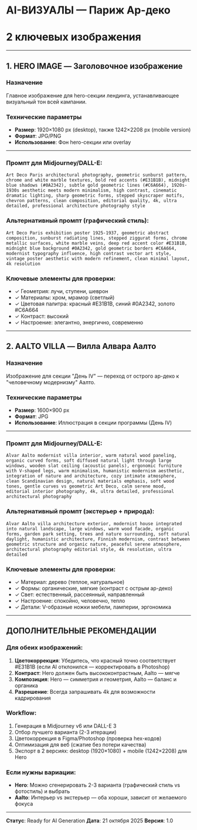 # AI-ВИЗУАЛЫ — Париж Ар-деко
# 2 ключевых изображения

---

## 1. HERO IMAGE — Заголовочное изображение

### Назначение
Главное изображение для hero-секции лендинга, устанавливающее визуальный тон всей кампании.

### Технические параметры
- **Размер**: 1920×1080 px (desktop), также 1242×2208 px (mobile version)
- **Формат**: JPG/PNG
- **Использование**: Фон hero-секции или overlay

---

### Промпт для Midjourney/DALL-E:

```
Art Deco Paris architectural photography, geometric sunburst pattern, chrome and white marble textures, bold red accents (#E31B1B), midnight blue shadows (#0A2342), subtle gold geometric lines (#C6A664), 1920s-1930s aesthetic meets modern minimalism, high contrast, cinematic dramatic lighting, sharp geometric forms, stepped skyscraper motifs, chevron patterns, clean composition, editorial quality, 4k, ultra detailed, professional architecture photography style
```

### Альтернативный промпт (графический стиль):

```
Art Deco Paris exhibition poster 1925-1937, geometric abstract composition, sunburst radiating lines, stepped ziggurat forms, chrome metallic surfaces, white marble veins, deep red accent color #E31B1B, midnight blue background #0A2342, gold geometric borders #C6A664, modernist typography influence, high contrast vector art style, vintage poster aesthetic with modern refinement, clean minimal layout, 4k resolution
```

### Ключевые элементы для проверки:
- ✓ Геометрия: лучи, ступени, шеврон
- ✓ Материалы: хром, мрамор (светлый)
- ✓ Цветовая палитра: красный #E31B1B, синий #0A2342, золото #C6A664
- ✓ Контраст: высокий
- ✓ Настроение: элегантно, энергично, современно

---

## 2. AALTO VILLA — Вилла Алвара Аалто

### Назначение
Изображение для секции "День IV" — переход от острого ар-деко к "человечному модернизму" Аалто.

### Технические параметры
- **Размер**: 1600×900 px
- **Формат**: JPG
- **Использование**: Иллюстрация в секции программы (День IV)

---

### Промпт для Midjourney/DALL-E:

```
Alvar Aalto modernist villa interior, warm natural wood paneling, organic curved forms, soft diffused natural light through large windows, wooden slat ceiling (acoustic panels), ergonomic furniture with V-shaped legs, warm minimalism, humanistic modernism aesthetic, integration of nature and architecture, cozy intimate atmosphere, clean Scandinavian design, natural materials emphasis, soft wood tones, gentle curves vs geometric Art Deco, calm serene mood, editorial interior photography, 4k, ultra detailed, professional architectural photography
```

### Альтернативный промпт (экстерьер + природа):

```
Alvar Aalto villa architecture exterior, modernist house integrated into natural landscape, large windows, warm wood facade, organic forms, garden park setting, trees and nature surrounding, soft natural daylight, humanistic architecture, Finnish modernism, contrast between geometric structure and organic nature, peaceful serene atmosphere, architectural photography editorial style, 4k resolution, ultra detailed
```

### Ключевые элементы для проверки:
- ✓ Материал: дерево (теплое, натуральное)
- ✓ Формы: органические, мягкие (контраст с острым ар-деко)
- ✓ Свет: естественный, рассеянный, направленный
- ✓ Настроение: спокойно, человечно, тепло
- ✓ Детали: V-образные ножки мебели, ламперии, эргономика

---

## ДОПОЛНИТЕЛЬНЫЕ РЕКОМЕНДАЦИИ

### Для обеих изображений:
1. **Цветокоррекция**: Убедитесь, что красный точно соответствует #E31B1B (если AI отклонился — корректировать в Photoshop)
2. **Контраст**: Hero должен быть высококонтрастным, Aalto — мягче
3. **Композиция**: Hero — симметрия и геометрия, Aalto — баланс и органика
4. **Разрешение**: Всегда запрашивать 4k для возможности кадрирования

### Workflow:
1. Генерация в Midjourney v6 или DALL-E 3
2. Отбор лучшего варианта (2-3 итерации)
3. Цветокоррекция в Figma/Photoshop (проверка hex-кодов)
4. Оптимизация для веб (сжатие без потери качества)
5. Экспорт в 2 версиях: desktop (1920×1080) + mobile (1242×2208) для Hero

### Если нужны вариации:
- **Hero**: Можно сгенерировать 2-3 варианта (графический стиль vs фотостиль) и выбрать
- **Aalto**: Интерьер vs экстерьер — оба хороши, зависит от желаемого фокуса

---

**Статус**: Ready for AI Generation
**Дата**: 21 октября 2025
**Версия**: 1.0


